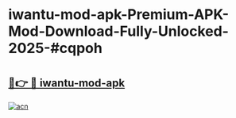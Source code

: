 # iwantu-mod-apk-Premium-APK-Mod-Download-Fully-Unlocked-2025-#cqpoh

# <h2><a href="https://bedroomkl.my?title=iwantu-mod-apk&ref=1AP">🔗👉 🔴 iwantu-mod-apk</a></h2>

[![acn](https://github.com/user-attachments/assets/0f9c940e-d8b0-45ae-aac7-cd30a18b3e1c)](https://bedroomkl.my?title=iwantu-mod-apk&ref=1AP)

